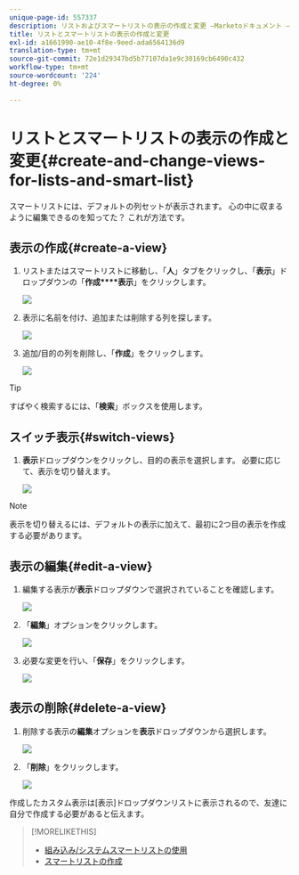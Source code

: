 ```yaml
---
unique-page-id: 557337
description: リストおよびスマートリストの表示の作成と変更 —Marketoドキュメント — 製品ドキュメント
title: リストとスマートリストの表示の作成と変更
exl-id: a1661990-ae10-4f8e-9eed-ada6564136d9
translation-type: tm+mt
source-git-commit: 72e1d29347bd5b77107da1e9c30169cb6490c432
workflow-type: tm+mt
source-wordcount: '224'
ht-degree: 0%

---
```


# リストとスマートリストの表示の作成と変更{#create-and-change-views-for-lists-and-smart-list}

スマートリストには、デフォルトの列セットが表示されます。 心の中に収まるように編集できるのを知ってた？ これが方法です。

## 表示の作成{#create-a-view}

1. リストまたはスマートリストに移動し、「**人**」タブをクリックし、「**表示**」ドロップダウンの「**作成****表示**」をクリックします。

   ![](assets/smartlist-createview.png)

1. 表示に名前を付け、追加または削除する列を探します。

   ![](assets/image2014-9-12-11-3a23-3a53.png)

1. 追加/目的の列を削除し、「**作成**」をクリックします。

   ![](assets/image2014-9-12-11-3a24-3a7.png)

>[!TIP]
>
>すばやく検索するには、「**検索**」ボックスを使用します。

## スイッチ表示{#switch-views}

1. **表示**&#x200B;ドロップダウンをクリックし、目的の表示を選択します。 必要に応じて、表示を切り替えます。

   ![](assets/smartlist-customviewchoose.png)

>[!NOTE]
>
> 表示を切り替えるには、デフォルトの表示に加えて、最初に2つ目の表示を作成する必要があります。

## 表示の編集{#edit-a-view}

1. 編集する表示が&#x200B;**表示**&#x200B;ドロップダウンで選択されていることを確認します。

   ![](assets/smartlist-customviewchoose.png)

1. 「**編集**」オプションをクリックします。

   ![](assets/smartlist-editcustomview.png)

1. 必要な変更を行い、「**保存**」をクリックします。

   ![](assets/image2014-9-12-11-3a27-3a19.png)

## 表示の削除{#delete-a-view}

1. 削除する表示の&#x200B;**編集**&#x200B;オプションを&#x200B;**表示**&#x200B;ドロップダウンから選択します。

   ![](assets/smartlist-editcustomview.png)

1. 「**削除**」をクリックします。

   ![](assets/image2014-9-12-11-3a27-3a39.png)

作成したカスタム表示は[表示]ドロップダウンリストに表示されるので、友達に自分で作成する必要があると伝えます。

>[!MORELIKETHIS]
>
>* [組み込み/システムスマートリストの使用](/help/marketo/product-docs/core-marketo-concepts/smart-lists-and-static-lists/using-smart-lists/use-built-in-system-smart-lists.md)
>* [スマートリストの作成](/help/marketo/product-docs/core-marketo-concepts/smart-lists-and-static-lists/creating-a-smart-list/create-a-smart-list.md)

